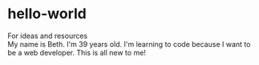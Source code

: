 # hello-world
For ideas and resources<br>
My name is Beth. I'm 39 years old. I'm learning to code because I want to be a web developer. This is all new to me!
